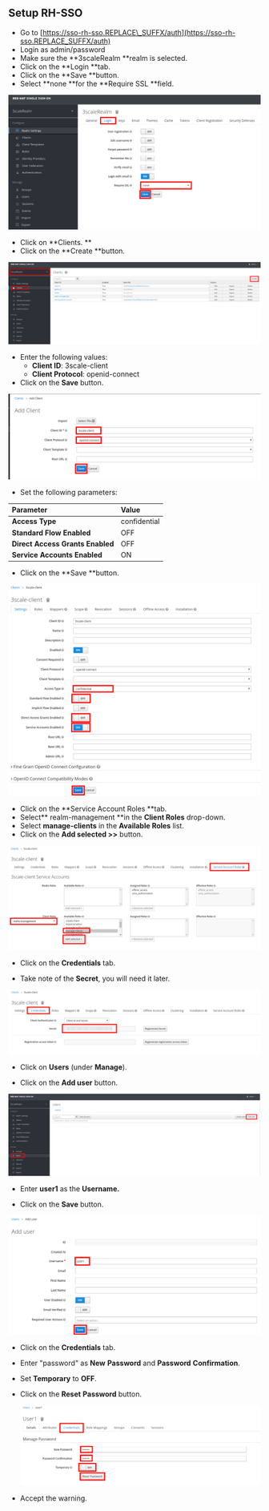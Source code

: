 ## Setup RH-SSO

* Go to [https://sso-rh-sso.REPLACE\_SUFFX/auth](https://sso-rh-sso.REPLACE_SUFFX/auth)
* Login as admin/password
* Make sure the **3scaleRealm **realm is selected.
* Click on the **Login **tab.
* Click on the **Save **button.
* Select **none **for the **Require SSL **field.

![](/assets/sso-setupRealm.png)

* Click on **Clients. **
* Click on the **Create **button.

![](/assets/ssosetup-CreateClient.png)

* Enter the following values:
  * **Client ID**: 3scale-client
  * **Client Protocol**: openid-connect
* Click on the **Save** button.

![](/assets/sso-setup-Client2.png)

* Set the following parameters:

| Parameter | Value |
| :--- | :--- |
| **Access Type** | confidential |
| **Standard Flow Enabled** | OFF |
| **Direct Access Grants Enabled** | OFF |
| **Service Accounts Enabled** | ON |

* Click on the **Save **button.

![](/assets/sso-setup3scaleclient.png)

* Click on the **Service Account Roles **tab.
* Select** realm-management **in the **Client Roles** drop-down.
* Select **manage-clients** in the **Available Roles** list.
* Click on the **Add selected &gt;&gt;** button.

![](/assets/sso-setup-configure3scaleClient.png)

* Click on the **Credentials** tab.

* Take note of the **Secret**, you will need it later.

![](/assets/sso-setup-3scaleclient-secret.png)

* Click on **Users** \(under **Manage**\).

* Click on the **Add user** button.

![](/assets/sso-setup-3scale-adduser.png)

* Enter **user1** as the **Username.**

* Click on the **Save** button.

![](/assets/sso-setup-adduser.png)

* Click on the **Credentials** tab.

* Enter "password" as **New** **Password** and **Password** **Confirmation**.

* Set **Temporary** to **OFF**.

* Click on the **Reset** **Password** button.

  ![](/assets/sso-setup-resetpwd.png)

* Accept the warning.



